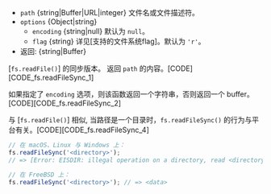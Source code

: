 <!-- YAML
added: v0.1.8
changes:
  - version: v7.6.0
    pr-url: https://github.com/nodejs/node/pull/10739
    description: 参数 `path` 可以是一个使用 `file:` 协议的 WHATWG `URL` 对象。
                 该支持目前仍为试验性的。
  - version: v5.0.0
    pr-url: https://github.com/nodejs/node/pull/3163
    description: 参数 `path` 现在可以是一个文件描述符。
-->

* `path` {string|Buffer|URL|integer} 文件名或文件描述符。
* `options` {Object|string}
  * `encoding` {string|null} 默认为 `null`。
  * `flag` {string} 详见[支持的文件系统flag]。默认为 `'r'`。
* 返回: {string|Buffer}

[`fs.readFile()`] 的同步版本。
返回 `path` 的内容。[CODE][CODE_fs.readFileSync_1]

如果指定了 `encoding` 选项，则该函数返回一个字符串，否则返回一个 buffer。[CODE][CODE_fs.readFileSync_2]

与 [`fs.readFile()`] 相似, 当路径是一个目录时，`fs.readFileSync()` 的行为与平台有关。[CODE][CODE_fs.readFileSync_4]

```js
// 在 macOS、Linux 与 Windows 上：
fs.readFileSync('<directory>');
// => [Error: EISDIR: illegal operation on a directory, read <directory>]

// 在 FreeBSD 上：
fs.readFileSync('<directory>'); // => <data>
```

